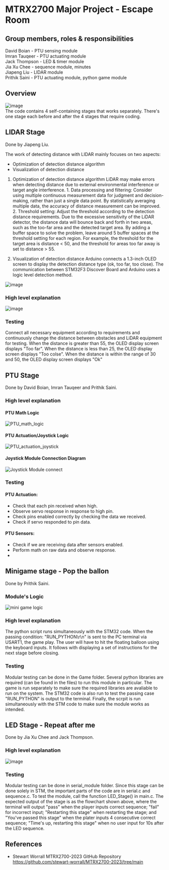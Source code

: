 # MTRX2700 Major Project - Escape Room
## Group members, roles & responsibilities
David Boian - PTU sensing module    
Imran Tauqeer - PTU actuating module    
Jack Thompson - LED & timer module      
Jia Xu Chee - sequence module, minutes     
Jiapeng Liu - LIDAR module    
Prithik Saini - PTU actuating module, python game module   

## Overview
![image](https://github.com/jtho4403/Escape-Room/blob/main/image/flowchart.drawio.png)   
The code contains 4 self-containing stages that works separately. There's one stage each before and after the 4 stages that require coding.

## LIDAR Stage
Done by Jiapeng Liu. 

The work of detecting distance with LIDAR mainly focuses on two aspects:
- Optimization of detection distance algorithm
- Visualization of detection distance

1. Optimization of detection distance algorithm
LiDAR may make errors when detecting distance due to external environmental interference or target angle interference. 1. Data processing and filtering: Consider using multiple continuous measurement data for judgment and decision-making, rather than just a single data point. By statistically averaging multiple data, the accuracy of distance measurement can be improved. 2. Threshold setting: Adjust the threshold according to the detection distance requirements. Due to the excessive sensitivity of the LiDAR detector, the distance data will bounce back and forth in two areas, such as the too-far area and the detected target area. By adding a buffer space to solve the problem, leave around 5 buffer spaces at the threshold setting for each region. For example, the threshold for the target area is distance < 50, and the threshold for areas too far away is set to distance > 55.

2. Visualization of detection distance
Arduino connects a 1.3-inch OLED screen to display the detection distance type (ok, too far, too close). The communication between STM32F3 Discover Board and Arduino uses a logic level detection method.

![image](https://github.com/jtho4403/Escape-Room/blob/main/image/LIDAR%20Circuit%20connection%20diagram.png) 
### High level explanation
![image](https://github.com/jtho4403/Escape-Room/blob/main/image/Logic%20diagram%20of%20laser%20detection%20LIDAR.png)  
### Testing
Connect all necessary equipment according to requirements and continuously change the distance between obstacles and LiDAR equipment for testing. When the distance is greater than 55, the OLED display screen displays "Too far". When the distance is less than 25, the OLED display screen displays "Too colse". When the distance is within the range of 30 and 50, the OLED display screen displays "Ok"

## PTU Stage
Done by David Boian, Imran Tauqeer and Prithik Saini.    
### High level explanation
#### PTU Math Logic
![PTU_math_logic](https://github.com/jtho4403/Escape-Room/assets/126032358/1ad7d6cf-a006-494d-bb6a-20d42d42f3c0)

#### PTU Actuation/Joystick Logic
![PTU_actuation_joystick](https://github.com/jtho4403/Escape-Room/assets/126032358/5d3aab53-091f-49cc-80fe-06a1df7ab796)

#### Joystick Module Connection Diagram
![Joystick Module connect](https://github.com/jtho4403/Escape-Room/assets/126032358/f8652ceb-3f1e-4cd9-b2de-90e83912b548)

### Testing
#### PTU Actuation:
-	Check that each pin received when high.
-	Observe servo response in response to high pin.
-	Check pins enabled correctly by checking the data we received. 
-	Check if servo responded to pin data.

#### PTU Sensors:
-	Check if we are receiving data after sensors enabled.
-	Perform math on raw data and observe response.
-	


## Minigame stage - Pop the ballon
Done by Prithik Saini. 

### Module's Logic
![mini game logic](https://github.com/jtho4403/Escape-Room/blob/main/image/mini_game_logic.jpg)

### High level explanation
The python script runs simultaneously with the STM32 code. When the passing condition: "RUN_PYTHON\r\n" is sent to the PC terminal via USART1, the game play. The user will have to hit the floating balloon using the keyboard inputs. It follows with displaying a set of instructions for the next stage before closing.

### Testing
Modular testing can be done in the Game folder. Several python libraries are required (can be found in the files) to run this module in particular. The game is run separately to make sure the required libraries are avaliable to run on the system. The STM32 code is also run to test the passing case "RUN_PYTHON" is output to the terminal. Finally, the scrpit is run simultaneously with the STM code to make sure the module works as intended.

## LED Stage - Repeat after me
Done by Jia Xu Chee and Jack Thompson.    
### High level explanation
![image](https://github.com/jtho4403/Escape-Room/blob/main/image/Stage2.drawio.png)   
### Testing
Modular testing can be done in serial_module folder. Since this stage can be done solely in STM, the important parts of the code are in serial.c and sequence.c. To test the module, call the function LED_Stage() in main.c. The expected output of the stage is as the flowchart shown above, where the terminal will output "pass" when the player inputs correct sequence; "fail" for incorrect input; "Restarting this stage" when restarting the stage; and "You've passed this stage" when the plater inputs 4 consecutive correct sequence; "Time's up, restarting this stage" when no user input for 10s after the LED sequence.


## References
- Stewart Worrall MTRX2700-2023 GitHub Repository
  https://github.com/stewart-worrall/MTRX2700-2023/tree/main

